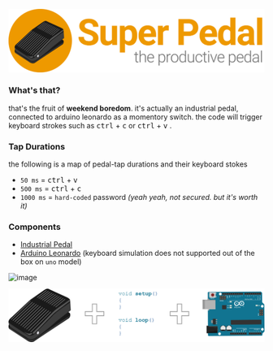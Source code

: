 ![image](https://raw.githubusercontent.com/jossef/super-pedal/master/logo/logo-04.png)

### What's that?
that's the fruit of **weekend boredom**. it's actually an industrial pedal, connected to arduino leonardo as a momentory switch. the code will trigger keyboard strokes such as <kbd>ctrl</kbd> + <kbd>c</kbd> or  <kbd>ctrl</kbd> + <kbd>v</kbd>  .

### Tap Durations 
the following is a map of pedal-tap durations and their keyboard stokes 
- `50 ms` = <kbd>ctrl</kbd> + <kbd>v</kbd> 
- `500 ms` = <kbd>ctrl</kbd> + <kbd>c</kbd>
- `1000 ms` = `hard-coded` password *(yeah yeah, not secured. but it's worth it)*

### Components
- [Industrial Pedal](http://www.ebay.com/itm/131316924194) 
- [Arduino Leonardo](http://www.ebay.com/itm/201037850851) (keyboard simulation does not supported out of the box on `uno` model)


![image](https://cloud.githubusercontent.com/assets/1287098/10711526/c9960a26-7a86-11e5-9d23-8c8276d9f581.png)


![image](https://raw.githubusercontent.com/jossef/super-pedal/master/logo/logo-01.png)


